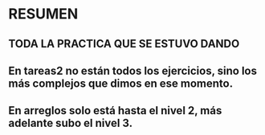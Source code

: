 # RESUMEN

## TODA LA PRACTICA QUE SE ESTUVO DANDO

## En tareas2 no están todos los ejercicios, sino los más complejos que dimos en ese momento.

## En arreglos solo está hasta el nivel 2, más adelante subo el nivel 3.
